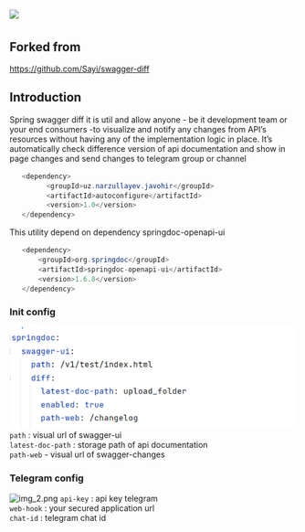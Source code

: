 # <img src="https://upload.wikimedia.org/wikipedia/commons/a/ab/Swagger-logo.png" width="300">
## Forked from 
https://github.com/Sayi/swagger-diff

## Introduction
Spring swagger diff it is util and allow anyone - be it development team or your end consumers -to visualize and notify any changes from  API’s resources without having any of the implementation logic in place. It’s automatically check difference version of api documentation and show in page changes and send changes to telegram group or channel
```java
   <dependency>
         <groupId>uz.narzullayev.javohir</groupId>
         <artifactId>autoconfigure</artifactId>
         <version>1.0</version>
   </dependency>
```
This utility depend on dependency springdoc-openapi-ui
```java
   <dependency>
       <groupId>org.springdoc</groupId>
       <artifactId>springdoc-openapi-ui</artifactId>
       <version>1.6.8</version>
   </dependency>
```
### Init config
![img.png](img.png)
```path``` : visual url of swagger-ui <br/>
```latest-doc-path``` : storage path of api documentation  <br/>
```path-web``` - visual url of swagger-changes  <br/>

### Telegram config
![img_2.png](img_2.png)
```api-key``` : api key telegram <br/>
```web-hook``` : your secured application url <br/>
```chat-id``` : telegram chat id <br/>



